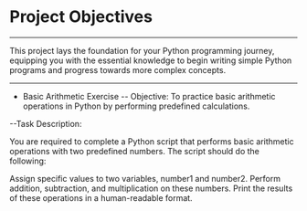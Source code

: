 # Project Objectives
---
This project lays the foundation for your Python programming journey, equipping you with the essential knowledge to begin writing simple Python programs and progress towards more complex concepts.

---

- Basic Arithmetic Exercise
 -- Objective: 
To practice basic arithmetic operations in Python by performing predefined calculations.

--Task Description:

You are required to complete a Python script that performs basic arithmetic operations with two predefined numbers. The script should do the following:

Assign specific values to two variables, number1 and number2.
Perform addition, subtraction, and multiplication on these numbers.
Print the results of these operations in a human-readable format.
